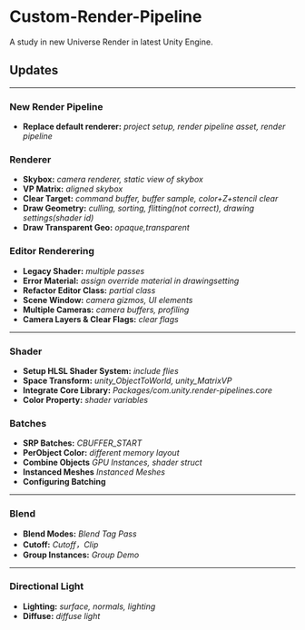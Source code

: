 # Custom-Render-Pipeline
A study in new Universe Render in latest Unity Engine.


## Updates

---

###  New Render Pipeline
- **Replace default renderer:** *project setup, render pipeline asset, render pipeline* 

###  Renderer
- **Skybox:** *camera renderer, static view of skybox* 
- **VP Matrix:** *aligned skybox* 
- **Clear Target:** *command buffer, buffer sample, color+Z+stencil clear* 
- **Draw Geometry:** *culling, sorting, flitting(not correct), drawing settings(shader id)* 
- **Draw Transparent Geo:** *opaque,transparent* 

###  Editor Renderering
- **Legacy Shader:** *multiple passes* 
- **Error Material:** *assign override material in drawingsetting* 
- **Refactor Editor Class:** *partial class* 
- **Scene Window:** *camera gizmos, UI elements* 
- **Multiple Cameras:** *camera buffers, profiling* 
- **Camera Layers & Clear Flags:** *clear flags* 

---

###  Shader
- **Setup HLSL Shader System:** *include flies* 
- **Space Transform:** *unity_ObjectToWorld, unity_MatrixVP* 
- **Integrate Core Library:** *Packages/com.unity.render-pipelines.core* 
- **Color Property:** *shader variables* 

### Batches
- **SRP Batches:** *CBUFFER_START* 
- **PerObject Color:** *different memory layout* 
- **Combine Objects** *GPU Instances, shader struct* 
- **Instanced Meshes** *Instanced Meshes* 
- **Configuring Batching**  

---

### Blend
- **Blend Modes:** *Blend Tag Pass* 
- **Cutoff:** *Cutoff，Clip* 
- **Group Instances:** *Group Demo* 

---

### Directional Light

- **Lighting:** *surface, normals, lighting* 
- **Diffuse:** *diffuse light* 

